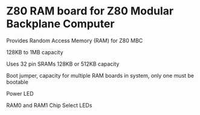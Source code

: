 # Z80 RAM board for Z80 Modular Backplane Computer

Provides Random Access Memory (RAM) for Z80 MBC

128KB to 1MB capacity

Uses 32 pin SRAMs 128KB or 512KB capacity

Boot jumper, capacity for multiple RAM boards in system, only one must be bootable

Power LED

RAM0 and RAM1 Chip Select LEDs
